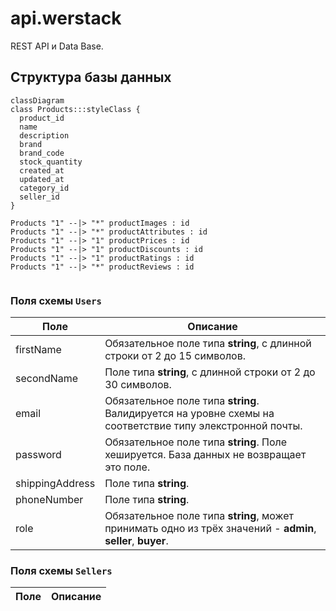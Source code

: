 <style>
  .styleClass > rect {
    fill: #ff0000;
    stroke: #ffff00;
    stroke-width: 4px;
  }
</style>

# api.werstack

REST API и Data Base.

## Структура базы данных

```mermaid
classDiagram
class Products:::styleClass {
  product_id
  name
  description
  brand
  brand_code
  stock_quantity
  created_at
  updated_at
  category_id
  seller_id
}

Products "1" --|> "*" productImages : id
Products "1" --|> "*" productAttributes : id
Products "1" --|> "1" productPrices : id
Products "1" --|> "1" productDiscounts : id
Products "1" --|> "1" productRatings : id
Products "1" --|> "*" productReviews : id
     
```

    
### Поля схемы `Users`

Поле | Описание
-----|------------
firstName | Обязательное поле типа **string**, с длинной строки от 2 до 15 символов.
secondName | Поле типа **string**, с длинной строки от 2 до 30 символов.
email | Обязательное поле типа **string**. Валидируется на уровне схемы на соответствие типу элекстронной почты.
password | Обязательное поле типа **string**. Поле хешируется. База данных не возвращает это поле.
shippingAddress | Поле типа **string**.
phoneNumber | Поле типа **string**.
role | Обязательное поле типа **string**, может принимать одно из трёх значений - **admin**, **seller**, **buyer**.

### Поля схемы `Sellers`

Поле | Описание
-----|------------
